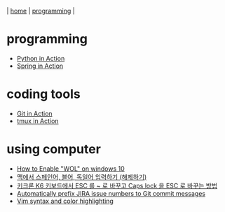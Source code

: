 | [home](http://windystudio.com/) | [programming](http://windystudio.com/programming/) |

# programming
 * [Python in Action](python_in_action.md)
 * [Spring in Action](spring_in_action.md)  
 
# coding tools
 * [Git in Action](git_in_action.md)
 * [tmux in Action](tmux_in_action.md) 

# using computer
 * [How to Enable "WOL" on windows 10](https://blog.naver.com/PostView.nhn?blogId=gwonart&logNo=220490165629)
 * [맥에서 스페인어, 블어, 독일어 입력하기 (해제하기)](https://macinjune.com/mac/tip/%EB%A7%A5-%EC%95%85%EC%84%BC%ED%8A%B8%EA%B0%80-%EC%9E%88%EB%8A%94-%EB%AC%B8%EC%9E%90-%EC%9C%A0%EB%9F%BD-%EB%AA%A8%EC%9D%8C-%EC%9E%85%EB%A0%A5%ED%95%98%EA%B8%B0-%EB%B6%88%EC%96%B4-%EC%8A%A4%ED%8E%98/)
 * [키크론 K6 키보드에서 ESC 를 ~ 로 바꾸고 Caps lock 을 ESC 로 바꾸는 방법](osx_keyremap_for_k6_keyboard.md)
 * [Automatically prefix JIRA issue numbers to Git commit messages](auto_jira_prefix_in_git_commit.md)
 * [Vim syntax and color highlighting](vim_syntax_and_color_highlighting.md)
 
